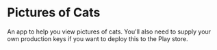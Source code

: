 # Pictures of Cats

An app to help you view pictures of cats. You'll also need to supply your own production keys if you want to deploy this to the Play store.
